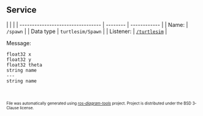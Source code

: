 <!--
File was automatically generated using 'ros-diagram-tools' project.
Project is distributed under the BSD 3-Clause license.
-->

## Service


|  |  |
| --------------------------------- | -------- | ------------ |
| Name: | `/spawn` |
| Data type | `turtlesim/Spawn` |
| Listener: | [`/turtlesim`](n__turtlesim.html) |

Message:
```
float32 x
float32 y
float32 theta
string name
---
string name


```



</br>
<font size="1">
File was automatically generated using <a href="https://github.com/anetczuk/ros-diagram-tools"><i>ros-diagram-tools</i></a> project.
Project is distributed under the BSD 3-Clause license.
</font>
